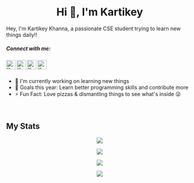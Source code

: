 <h1 align="center">Hi 👋, I'm Kartikey</h1>

Hey, I'm Kartikey Khanna, a passionate CSE student trying to learn new things daily!!

<h5>Connect with me:</h5>
<a href="https://discord.gg/RUR2fyE"><img align="left" alt="Kartikey's Discord" width="25px" src="https://simpleicons.org/icons/discord.svg"/></a>

<a href="https://www.instagram.com/ig_ksquare/"><img align="left" alt="Kartikey's Instagram" width="25px" src="https://simpleicons.org/icons/instagram.svg"/></a>

<a href="https://twitter.com/itsksquare19"><img align="left" alt="Kartikey's Twitter" width="25px" src="https://simpleicons.org/icons/twitter.svg"/></a>

<a href="https://www.linkedin.com/in/kartikeykhanna/"><img align="left" alt="Kartikey's LinkedIn" width="25px" src="https://simpleicons.org/icons/linkedin.svg"/></a>

<br>
<br>

- 🔭 I'm currently working on learning new things
- 🥅 Goals this year: Learn better programming skills and contribute more
- ⚡ Fun Fact: Love pizzas & dismantling things to see what's inside 😜

<br>
<h2>My Stats</h2>

<p align="center">
    <img src="https://github-readme-stats.vercel.app/api?username=itsksquare&count_private=true&show_icons=true&theme=dark&title_color=0055ff&bg_color=000000">
<p/>

<p align="center">
    <img src="https://github-readme-stats.vercel.app/api/top-langs/?username=itsksquare&langs_count=8&theme=dark&title_color=0055ff&bg_color=000000">
<p/>

<p align = "center">
    <img src = "https://github-readme-streak-stats.herokuapp.com/?user=itsksquare&line_height=40&theme=dark&background=000000&ring=0055ff&fire=ff0000&currStreakLabel=0055ff">
</p>

<p align = "center">
    <img src = "https://github-readme-stats.vercel.app/api/wakatime?username=itsksquare&theme=dark&bg_color=000000&title_color=0055ff">
</p>
